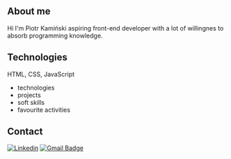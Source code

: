 ## About me

Hi I'm Piotr Kamiński aspiring front-end developer with a lot of willingnes to absorb programming knowledge.

## Technologies

HTML, CSS, JavaScript

- technologies
- projects
- soft skills
- favourite activities

## Contact

[![Linkedin](https://img.shields.io/badge/-LinkedIn-blue?style=flat-square&logo=Linkedin&logoColor=white&link=https://www.linkedin.com/in/piotr-kaminski-4bb649137/)](https://www.linkedin.com/in/piotr-kaminski-4bb649137/)
[![Gmail Badge](https://img.shields.io/badge/-Gmail-c14438?style=flat-square&logo=Gmail&logoColor=white&link=mailto:piotr.kaminski87@gmail.com)](mailto:piotr.kaminski87@gmail.com)

<!---
piotrkaminski87/piotrkaminski87 is a ✨ special ✨ repository because its `README.md` (this file) appears on your GitHub profile.
You can click the Preview link to take a look at your changes.
--->
